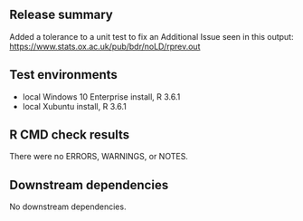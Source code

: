 ## Release summary

Added a tolerance to a unit test to fix an Additional Issue seen in this output: https://www.stats.ox.ac.uk/pub/bdr/noLD/rprev.out

## Test environments

* local Windows 10 Enterprise install, R 3.6.1
* local Xubuntu install, R 3.6.1

## R CMD check results

There were no ERRORS, WARNINGS, or NOTES.

## Downstream dependencies

No downstream dependencies.
